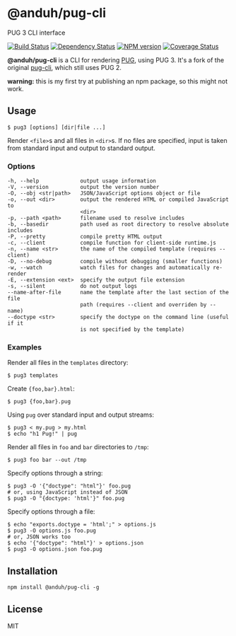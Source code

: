 # @anduh/pug-cli

PUG 3 CLI interface

[![Build Status](https://img.shields.io/travis/pugjs/pug-cli/master.svg)](https://travis-ci.org/pugjs/pug-cli)
[![Dependency Status](https://img.shields.io/david/pugjs/pug-cli.svg)](https://david-dm.org/pugjs/pug-cli)
[![NPM version](https://img.shields.io/npm/v/pug-cli.svg)](https://www.npmjs.org/package/pug-cli)
[![Coverage Status](https://img.shields.io/codecov/c/github/pugjs/pug-cli.svg)](https://codecov.io/gh/pugjs/pug-cli)

**@anduh/pug-cli** is a CLI for rendering [PUG](https://pugjs.org/), using PUG 3. It's a fork of the original [pug-cli](https://github.com/pugjs/pug-cli), which still uses PUG 2.

**warning:** this is my first try at publishing an npm package, so this might not work.

## Usage

```
$ pug3 [options] [dir|file ...]
```

Render `<file>`s and all files in `<dir>`s. If no files are specified,
input is taken from standard input and output to standard output.

### Options

```
-h, --help             output usage information
-V, --version          output the version number
-O, --obj <str|path>   JSON/JavaScript options object or file
-o, --out <dir>        output the rendered HTML or compiled JavaScript to
                       <dir>
-p, --path <path>      filename used to resolve includes
-b, --basedir          path used as root directory to resolve absolute includes
-P, --pretty           compile pretty HTML output
-c, --client           compile function for client-side runtime.js
-n, --name <str>       the name of the compiled template (requires --client)
-D, --no-debug         compile without debugging (smaller functions)
-w, --watch            watch files for changes and automatically re-render
-E, --extension <ext>  specify the output file extension
-s, --silent           do not output logs
--name-after-file      name the template after the last section of the file
                       path (requires --client and overriden by --name)
--doctype <str>        specify the doctype on the command line (useful if it
                       is not specified by the template)
```

### Examples

Render all files in the `templates` directory:

```
$ pug3 templates
```

Create `{foo,bar}.html`:

```
$ pug3 {foo,bar}.pug
```

Using `pug` over standard input and output streams:

```
$ pug3 < my.pug > my.html
$ echo "h1 Pug!" | pug
```

Render all files in `foo` and `bar` directories to `/tmp`:

```
$ pug3 foo bar --out /tmp
```

Specify options through a string:

```
$ pug3 -O '{"doctype": "html"}' foo.pug
# or, using JavaScript instead of JSON
$ pug3 -O "{doctype: 'html'}" foo.pug
```

Specify options through a file:

```
$ echo "exports.doctype = 'html';" > options.js
$ pug3 -O options.js foo.pug
# or, JSON works too
$ echo '{"doctype": "html"}' > options.json
$ pug3 -O options.json foo.pug
```

## Installation

    npm install @anduh/pug-cli -g

## License

MIT
